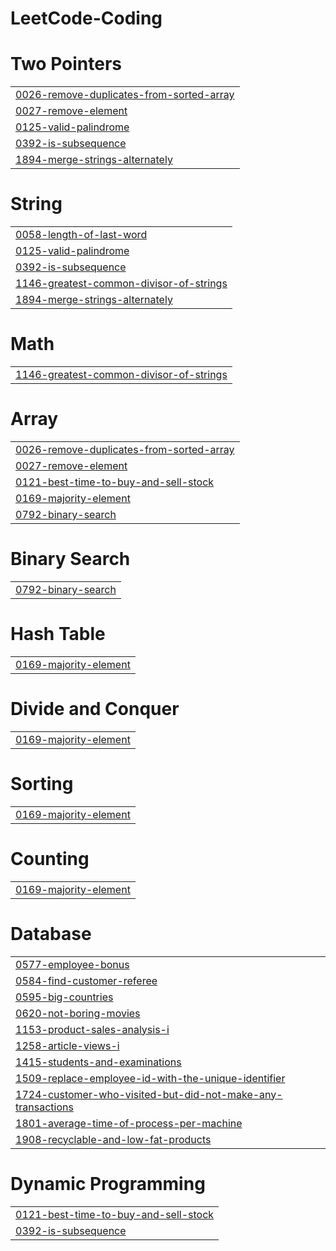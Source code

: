 # LeetCode-Coding


# Two Pointers
|  |
| ------- |
| [0026-remove-duplicates-from-sorted-array](https://github.com/Anou26/LeetCode-Coding/tree/master/0026-remove-duplicates-from-sorted-array) |
| [0027-remove-element](https://github.com/Anou26/LeetCode-Coding/tree/master/0027-remove-element) |
| [0125-valid-palindrome](https://github.com/Anou26/LeetCode-Coding/tree/master/0125-valid-palindrome) |
| [0392-is-subsequence](https://github.com/Anou26/LeetCode-Coding/tree/master/0392-is-subsequence) |
| [1894-merge-strings-alternately](https://github.com/Anou26/LeetCode-Coding/tree/master/1894-merge-strings-alternately) |
# String
|  |
| ------- |
| [0058-length-of-last-word](https://github.com/Anou26/LeetCode-Coding/tree/master/0058-length-of-last-word) |
| [0125-valid-palindrome](https://github.com/Anou26/LeetCode-Coding/tree/master/0125-valid-palindrome) |
| [0392-is-subsequence](https://github.com/Anou26/LeetCode-Coding/tree/master/0392-is-subsequence) |
| [1146-greatest-common-divisor-of-strings](https://github.com/Anou26/LeetCode-Coding/tree/master/1146-greatest-common-divisor-of-strings) |
| [1894-merge-strings-alternately](https://github.com/Anou26/LeetCode-Coding/tree/master/1894-merge-strings-alternately) |
# Math
|  |
| ------- |
| [1146-greatest-common-divisor-of-strings](https://github.com/Anou26/LeetCode-Coding/tree/master/1146-greatest-common-divisor-of-strings) |
# Array
|  |
| ------- |
| [0026-remove-duplicates-from-sorted-array](https://github.com/Anou26/LeetCode-Coding/tree/master/0026-remove-duplicates-from-sorted-array) |
| [0027-remove-element](https://github.com/Anou26/LeetCode-Coding/tree/master/0027-remove-element) |
| [0121-best-time-to-buy-and-sell-stock](https://github.com/Anou26/LeetCode-Coding/tree/master/0121-best-time-to-buy-and-sell-stock) |
| [0169-majority-element](https://github.com/Anou26/LeetCode-Coding/tree/master/0169-majority-element) |
| [0792-binary-search](https://github.com/Anou26/LeetCode-Coding/tree/master/0792-binary-search) |
# Binary Search
|  |
| ------- |
| [0792-binary-search](https://github.com/Anou26/LeetCode-Coding/tree/master/0792-binary-search) |
# Hash Table
|  |
| ------- |
| [0169-majority-element](https://github.com/Anou26/LeetCode-Coding/tree/master/0169-majority-element) |
# Divide and Conquer
|  |
| ------- |
| [0169-majority-element](https://github.com/Anou26/LeetCode-Coding/tree/master/0169-majority-element) |
# Sorting
|  |
| ------- |
| [0169-majority-element](https://github.com/Anou26/LeetCode-Coding/tree/master/0169-majority-element) |
# Counting
|  |
| ------- |
| [0169-majority-element](https://github.com/Anou26/LeetCode-Coding/tree/master/0169-majority-element) |
# Database
|  |
| ------- |
| [0577-employee-bonus](https://github.com/Anou26/LeetCode-Coding/tree/master/0577-employee-bonus) |
| [0584-find-customer-referee](https://github.com/Anou26/LeetCode-Coding/tree/master/0584-find-customer-referee) |
| [0595-big-countries](https://github.com/Anou26/LeetCode-Coding/tree/master/0595-big-countries) |
| [0620-not-boring-movies](https://github.com/Anou26/LeetCode-Coding/tree/master/0620-not-boring-movies) |
| [1153-product-sales-analysis-i](https://github.com/Anou26/LeetCode-Coding/tree/master/1153-product-sales-analysis-i) |
| [1258-article-views-i](https://github.com/Anou26/LeetCode-Coding/tree/master/1258-article-views-i) |
| [1415-students-and-examinations](https://github.com/Anou26/LeetCode-Coding/tree/master/1415-students-and-examinations) |
| [1509-replace-employee-id-with-the-unique-identifier](https://github.com/Anou26/LeetCode-Coding/tree/master/1509-replace-employee-id-with-the-unique-identifier) |
| [1724-customer-who-visited-but-did-not-make-any-transactions](https://github.com/Anou26/LeetCode-Coding/tree/master/1724-customer-who-visited-but-did-not-make-any-transactions) |
| [1801-average-time-of-process-per-machine](https://github.com/Anou26/LeetCode-Coding/tree/master/1801-average-time-of-process-per-machine) |
| [1908-recyclable-and-low-fat-products](https://github.com/Anou26/LeetCode-Coding/tree/master/1908-recyclable-and-low-fat-products) |
# Dynamic Programming
|  |
| ------- |
| [0121-best-time-to-buy-and-sell-stock](https://github.com/Anou26/LeetCode-Coding/tree/master/0121-best-time-to-buy-and-sell-stock) |
| [0392-is-subsequence](https://github.com/Anou26/LeetCode-Coding/tree/master/0392-is-subsequence) |